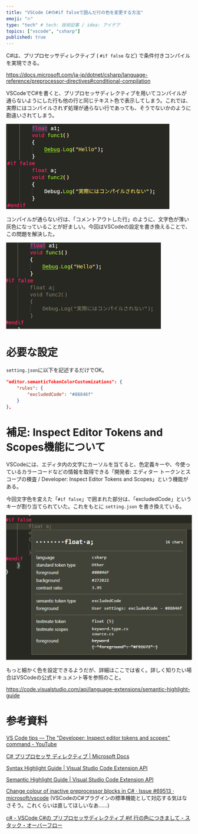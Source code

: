```yaml
---
title: "VSCode C#の#if falseで囲んだ行の色を変更する方法"
emoji: "🔥"
type: "tech" # tech: 技術記事 / idea: アイデア
topics: ["vscode", "csharp"]
published: true
---
```


C#は、プリプロセッサディレクティブ ( `#if false` など) で条件付きコンパイルを実現できる。

https://docs.microsoft.com/ja-jp/dotnet/csharp/language-reference/preprocessor-directives#conditional-compilation

VSCodeでC#を書くと、プリプロセッサディレクティブを用いてコンパイルが通らないようにした行も他の行と同じテキスト色で表示してしまう。これでは、実際にはコンパイルされず処理が通らない行であっても、そうでないかのように勘違いされてしまう。

![](/images/2022/04/08/01.png)

コンパイルが通らない行は、「コメントアウトした行」のように、文字色が薄い灰色になっていることが好ましい。今回はVSCodeの設定を書き換えることで、この問題を解決した。

![](/images/2022/04/08/02.png)

# 必要な設定

`setting.json`に以下を記述するだけでOK。

```json
"editor.semanticTokenColorCustomizations": {
    "rules": {
        "excludedCode": "#88846f"
    }
},
```

# 補足: Inspect Editor Tokens and Scopes機能について

VSCodeには、エディタ内の文字にカーソルを当てると、色定義キーや、今使っているカラーコードなどの情報を取得できる「開発者: エディター トークンとスコープの検査 / Developer: Inspect Editor Tokens and Scopes」という機能がある。

今回文字色を変えた「`#if false`」で囲まれた部分は、「excludedCode」というキーが割り当てられていた。これをもとに `setting.json` を書き換えている。

![](/images/2022/04/08/03.png)

もっと細かく色を設定できるようだが、詳細はここでは省く。詳しく知りたい場合はVSCodeの公式ドキュメント等を参照のこと。

https://code.visualstudio.com/api/language-extensions/semantic-highlight-guide


# 参考資料

[VS Code tips — The "Developer: Inspect editor tokens and scopes" command - YouTube](https://www.youtube.com/watch?v=mC_htrJ1QPg)

[C# プリプロセッサ ディレクティブ | Microsoft Docs](https://docs.microsoft.com/ja-jp/dotnet/csharp/language-reference/preprocessor-directives#conditional-compilation)

[Syntax Highlight Guide | Visual Studio Code Extension API](https://code.visualstudio.com/api/language-extensions/syntax-highlight-guide)

[Semantic Highlight Guide | Visual Studio Code Extension API](https://code.visualstudio.com/api/language-extensions/semantic-highlight-guide)

[Change colour of inactive preprocessor blocks in C# · Issue #69513 · microsoft/vscode](https://github.com/Microsoft/vscode/issues/69513)
(VSCodeのC#プラグインの標準機能として対応する気はなさそう。これくらいは直してほしいなあ……)

[c# - VSCode C#の プリプロセッサディレクティブ #if 行の色につきまして - スタック・オーバーフロー](https://ja.stackoverflow.com/questions/52938/vscode-c%E3%81%AE-%E3%83%97%E3%83%AA%E3%83%97%E3%83%AD%E3%82%BB%E3%83%83%E3%82%B5%E3%83%87%E3%82%A3%E3%83%AC%E3%82%AF%E3%83%86%E3%82%A3%E3%83%96-if-%E8%A1%8C%E3%81%AE%E8%89%B2%E3%81%AB%E3%81%A4%E3%81%8D%E3%81%BE%E3%81%97%E3%81%A6)
